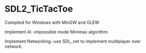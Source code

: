 # SDL2_TicTacToe
Compiled for Windows with MinGW and GLEW

Implement AI
-impossible mode Minimax algorithm

Implement Networking
-use SDL_net to implement multiplayer over network.
